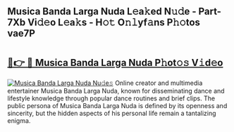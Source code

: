 ## Musica Banda Larga Nuda L𝚎a𝚔ed N𝚞𝚍e - Part-7Xb Vi𝚍𝚎o L𝚎a𝚔s - H𝚘𝚝 O𝚗𝚕yf𝚊ns P𝚑𝚘tos vae7P

# <h2><a href="http://kf7yva.oniu.top/?m=Musica+Banda+Larga+Nuda">🔗👉 🔴 Musica Banda Larga Nuda P𝚑ot𝚘𝚜 V𝚒d𝚎o</a></h2>

[![Musica Banda Larga Nuda Nu𝚍e𝚜](https://i.imgur.com/0qMVB7G.gif)](http://kf7yva.oniu.top/?m=Musica+Banda+Larga+Nuda)
Online creator and multimedia entertainer Musica Banda Larga Nuda, known for disseminating dance and lifestyle knowledge through popular dance routines and brief clips. The public persona of Musica Banda Larga Nuda is defined by its openness and sincerity, but the hidden aspects of his personal life remain a tantalizing enigma.  
